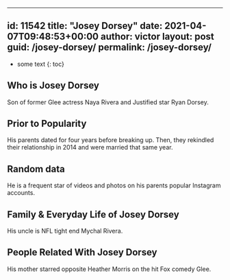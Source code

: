  ---
id: 11542
title: "Josey Dorsey"
date: 2021-04-07T09:48:53+00:00
author: victor
layout: post
guid: /josey-dorsey/
permalink: /josey-dorsey/
---

* some text
{: toc}

## Who is Josey Dorsey

Son of former Glee actress Naya Rivera and Justified star Ryan Dorsey.

## Prior to Popularity

His parents dated for four years before breaking up. Then, they rekindled their relationship in 2014 and were married that same year.

## Random data

He is a frequent star of videos and photos on his parents popular Instagram accounts.

## Family & Everyday Life of Josey Dorsey

His uncle is NFL tight end Mychal Rivera.

## People Related With Josey Dorsey

His mother starred opposite Heather Morris on the hit Fox comedy Glee.
 